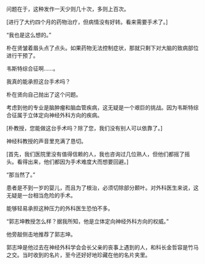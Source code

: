 问题在于，这种发作一天少则几十次，多则上百次。

[进行了大约四个月的药物治疗，但病情没有好转。看来需要手术了。]

“我也是这么想的。”

朴在贤皱着眉头点了点头。如果药物无法控制症状，那就只剩下对大脑的致病部位进行干预了。

韦斯特综合征啊……。

我真的能承担这台手术吗？

朴在贤向自己抛出了这个问题。

考虑到他的专业是脑肿瘤和脑血管疾病，这无疑是一个艰巨的挑战。因为韦斯特综合征属于立体定向神经外科方向的疾病。

[朴教授，您能做这台手术吗？除了您，我们没有别人可以依靠了。]

神经科教授的声音里充满了恳切。

[首先，我们医院里没有值得信赖的人，我也咨询过几位熟人，但他们都摇了摇头。看得出来，他们都因为手术难度大而想要回避。]

“那当然了。”

患者是不到一岁的婴儿，而且为了根治，必须切除部分颞叶。对外科医生来说，这无疑是一台相当危险的手术。

能够轻易承担这种压力的外科医生恐怕不多。

“郭志坤教授怎么样？据我所知，他是立体定向神经外科方向的权威。”

他旁敲侧击地推荐了郭志坤。

郭志坤是他过去在神经外科学会会长父亲的丧事上遇到的人，和科长金哲容是竹马之交。当时收到的名片，至今还好好地珍藏在他的名片夹里。